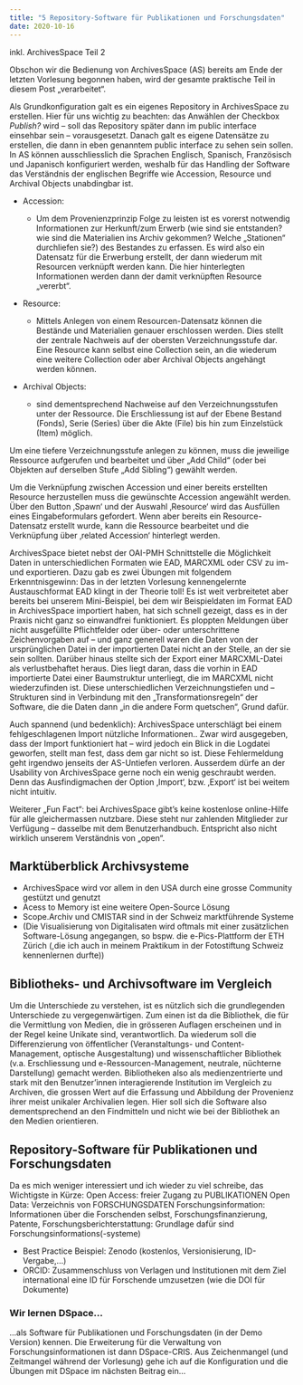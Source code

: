 ```yaml
---
title: "5 Repository-Software für Publikationen und Forschungsdaten"
date: 2020-10-16
---
```

inkl. ArchivesSpace Teil 2 
 
Obschon wir die Bedienung von ArchivesSpace (AS) bereits am Ende der letzten Vorlesung begonnen haben, wird der gesamte praktische Teil in diesem Post „verarbeitet“. 

Als Grundkonfiguration galt es ein eigenes Repository in ArchivesSpace zu erstellen. Hier für uns wichtig zu beachten: das Anwählen der Checkbox *Publish?* wird – soll das Repository später dann im public interface einsehbar sein – vorausgesetzt. Danach galt es eigene Datensätze zu erstellen, die dann in eben genanntem public interface zu sehen sein sollen. In AS können ausschliesslich die Sprachen Englisch, Spanisch, Französisch und Japanisch konfiguriert werden, weshalb für das Handling der Software das Verständnis der englischen Begriffe wie Accession, Resource und Archival Objects unabdingbar ist. 

+ Accession: 
  + Um dem Provenienzprinzip Folge zu leisten ist es vorerst notwendig Informationen zur  Herkunft/zum Erwerb (wie sind sie entstanden? wie sind die Materialien ins Archiv gekommen? Welche „Stationen“ durchliefen sie?) des Bestandes zu erfassen. Es wird also ein Datensatz für die Erwerbung erstellt, der dann wiederum mit Resourcen verknüpft werden kann. Die hier hinterlegten Informationen werden dann der damit verknüpften Resource „vererbt“.

+ Resource: 
  + Mittels Anlegen von einem Resourcen-Datensatz können die Bestände und Materialien genauer erschlossen werden. Dies stellt der zentrale Nachweis auf der obersten Verzeichnungsstufe dar. Eine Resource kann selbst eine Collection sein, an die wiederum eine weitere Collection oder aber Archival Objects angehängt werden können.

+ Archival Objects:
  + sind dementsprechend Nachweise auf den Verzeichnungsstufen unter der Ressource. Die  Erschliessung ist auf der Ebene Bestand (Fonds), Serie (Series) über die Akte (File) bis hin zum Einzelstück (Item) möglich. 

Um eine tiefere Verzeichnungsstufe anlegen zu können, muss die jeweilige Ressource aufgerufen und bearbeitet und über „Add Child“ (oder bei Objekten auf derselben Stufe „Add Sibling“) gewählt werden.

Um die Verknüpfung zwischen Accession und einer bereits erstellten Resource herzustellen muss die gewünschte Accession angewählt werden. Über den Button ‚Spawn‘ und der Auswahl ‚Resource‘ wird das Ausfüllen eines Eingabeformulars gefordert. Wenn aber bereits ein Resource-Datensatz erstellt wurde, kann die Ressource bearbeitet und die Verknüpfung über ‚related Accession‘ hinterlegt werden. 

ArchivesSpace bietet nebst der OAI-PMH Schnittstelle die Möglichkeit Daten in unterschiedlichen Formaten wie EAD, MARCXML oder CSV zu im- und exportieren. Dazu gab es zwei Übungen mit folgendem Erkenntnisgewinn: Das in der letzten Vorlesung kennengelernte Austauschformat EAD klingt in der Theorie toll! Es ist weit verbreitetet aber bereits bei unserem Mini-Beispiel, bei dem wir Beispieldaten im Format EAD in ArchivesSpace importiert haben, hat sich schnell gezeigt, dass es in der Praxis nicht ganz so einwandfrei funktioniert. Es ploppten Meldungen über nicht ausgefüllte Pflichtfelder oder über- oder unterschrittene Zeichenvorgaben auf – und ganz generell waren die Daten von der ursprünglichen Datei in der importierten Datei nicht an der Stelle, an der sie sein sollten. Darüber hinaus stellte sich der Export einer MARCXML-Datei als verlustbehaftet heraus. Dies liegt daran, dass die vorhin in EAD importierte Datei einer Baumstruktur unterliegt, die im MARCXML nicht wiederzufinden ist. Diese unterschiedlichen Verzeichnungstiefen und –Strukturen sind in Verbindung mit den „Transformationsregeln“ der Software, die die Daten dann „in die andere Form quetschen“, Grund dafür.

Auch spannend (und bedenklich): ArchivesSpace unterschlägt bei einem fehlgeschlagenen Import nützliche Informationen.. Zwar wird ausgegeben, dass der Import funktioniert hat – wird jedoch ein Blick in die Logdatei geworfen, stellt man fest, dass dem gar nicht so ist. Diese Fehlermeldung geht irgendwo jenseits der AS-Untiefen verloren. Ausserdem dürfe an der Usability von ArchivesSpace gerne noch ein wenig geschraubt werden. Denn das Ausfindigmachen der Option ‚Import‘, bzw. ‚Export‘ ist bei weitem nicht intuitiv. 

Weiterer „Fun Fact“: bei ArchivesSpace gibt’s keine kostenlose online-Hilfe für alle gleichermassen nutzbare. Diese steht nur zahlenden Mitglieder zur Verfügung – dasselbe mit dem Benutzerhandbuch. Entspricht also nicht wirklich unserem Verständnis von „open“.

## Marktüberblick Archivsysteme
+ ArchivesSpace wird vor allem in den USA durch eine grosse Community gestützt und genutzt
+ Acess to Memory ist eine weitere Open-Source Lösung 
+ Scope.Archiv und CMISTAR sind in der Schweiz marktführende Systeme 
+ (Die Visualisierung von Digitalisaten wird oftmals mit einer zusätzlichen Software-Lösung angegangen, so bspw. die e-Pics-Plattform der ETH Zürich (,die ich auch in meinem Praktikum in der Fotostiftung Schweiz kennenlernen durfte))

## Bibliotheks- und Archivsoftware im Vergleich
Um die Unterschiede zu verstehen, ist es nützlich sich die grundlegenden Unterschiede zu vergegenwärtigen. Zum einen ist da die Bibliothek, die für die Vermittlung von Medien, die in grösseren Auflagen erscheinen und in der Regel keine Unikate sind, verantwortlich. Da wiederum soll die Differenzierung von öffentlicher (Veranstaltungs- und Content-Management, optische Ausgestaltung) und wissenschaftlicher Bibliothek (v.a. Erschliessung und e-Ressourcen-Management, neutrale, nüchterne Darstellung) gemacht werden. Bibliotheken also als medienzentrierte und stark mit den Benutzer’innen interagierende Institution im Vergleich zu Archiven, die grossen Wert auf die Erfassung und Abbildung der Provenienz ihrer meist unikaler Archivalien legen. Hier soll sich die Software also dementsprechend an den Findmitteln und nicht wie bei der Bibliothek an den Medien orientieren. 

## Repository-Software für Publikationen und Forschungsdaten
Da es mich weniger interessiert und ich wieder zu viel schreibe, das Wichtigste in Kürze:
Open Access: freier Zugang zu PUBLIKATIONEN 
Open Data: Verzeichnis von FORSCHUNGSDATEN 
Forschungsinformation: Informationen über die Forschenden selbst, Forschungsfinanzierung, Patente,
Forschungsberichterstattung: Grundlage dafür sind Forschungsinformations(-systeme)
+ Best Practice Beispiel: Zenodo (kostenlos, Versionisierung, ID-Vergabe,…)
+ ORCID: Zusammenschluss von Verlagen und Institutionen mit dem Ziel international eine ID für Forschende umzusetzen (wie die DOI für Dokumente)

### Wir lernen DSpace…
…als Software für Publikationen und Forschungsdaten (in der Demo Version) kennen. Die Erweiterung für die Verwaltung von Forschungsinformationen ist dann DSpace-CRIS.
Aus Zeichenmangel (und Zeitmangel während der Vorlesung) gehe ich auf die Konfiguration und die Übungen mit DSpace im nächsten Beitrag ein…

